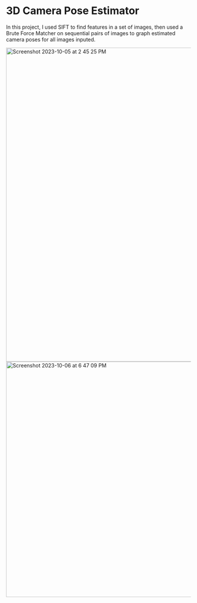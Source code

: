 # 3D Camera Pose Estimator

In this project, I used SIFT to find features in a set of images, then used a Brute Force Matcher on sequential pairs of images to graph estimated camera poses for all images inputed.

<img width="857" alt="Screenshot 2023-10-05 at 2 45 25 PM" src="https://github.com/RitxmSaha/3dscenereconstructor/assets/37753762/9c417895-cd2a-458f-bd35-610255157691">
<img width="643" alt="Screenshot 2023-10-06 at 6 47 09 PM" src="https://github.com/RitxmSaha/3dscenereconstructor/assets/37753762/573afc63-9669-4344-866f-fbeb38159176">
